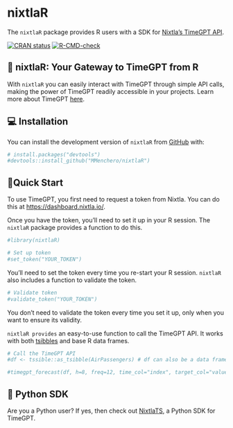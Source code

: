 
<!-- README.md is generated from README.Rmd. Please edit that file -->

# nixtlaR

The `nixtlaR` package provides R users with a SDK for [Nixtla’s TimeGPT
API](https://docs.nixtla.io/).

<!-- badges: start -->

[![CRAN
status](https://www.r-pkg.org/badges/version/nixtlaR)](https://CRAN.R-project.org/package=nixtlaR)
[![R-CMD-check](https://github.com/MMenchero/nixtlaR/actions/workflows/R-CMD-check.yaml/badge.svg)](https://github.com/MMenchero/nixtlaR/actions/workflows/R-CMD-check.yaml)
<!-- badges: end -->

## 🔄 nixtlaR: Your Gateway to TimeGPT from R

With `nixtlaR` you can easily interact with TimeGPT through simple API
calls, making the power of TimeGPT readily accessible in your projects.
Learn more about TimeGPT [here](https://arxiv.org/abs/2310.03589).

## 💻 Installation

You can install the development version of `nixtlaR` from
[GitHub](https://github.com/) with:

``` r
# install.packages("devtools")
#devtools::install_github("MMenchero/nixtlaR")
```

## 🎈Quick Start

To use TimeGPT, you first need to request a token from Nixtla. You can
do this at <https://dashboard.nixtla.io/>.

Once you have the token, you’ll need to set it up in your R session. The
`nixtlaR` package provides a function to do this.

``` r
#library(nixtlaR)

# Set up token 
#set_token("YOUR_TOKEN") 
```

You’ll need to set the token every time you re-start your R session.
`nixtlaR` also includes a function to validate the token.

``` r
# Validate token
#validate_token("YOUR_TOKEN") 
```

You don’t need to validate the token every time you set it up, only when
you want to ensure its validity.

`nixtlaR provides` an easy-to-use function to call the TimeGPT API. It
works with both [tsibbles](https://tsibble.tidyverts.org/) and base R
data frames.

``` r
# Call the TimeGPT API 
#df <- tssible::as_tsibble(AirPassengers) # df can also be a data frame  

#timegpt_forecast(df, h=8, freq=12, time_col="index", target_col="value")
```

## 🐍 Python SDK

Are you a Python user? If yes, then check out
[NixtlaTS](https://github.com/Nixtla/nixtla), a Python SDK for TimeGPT.
